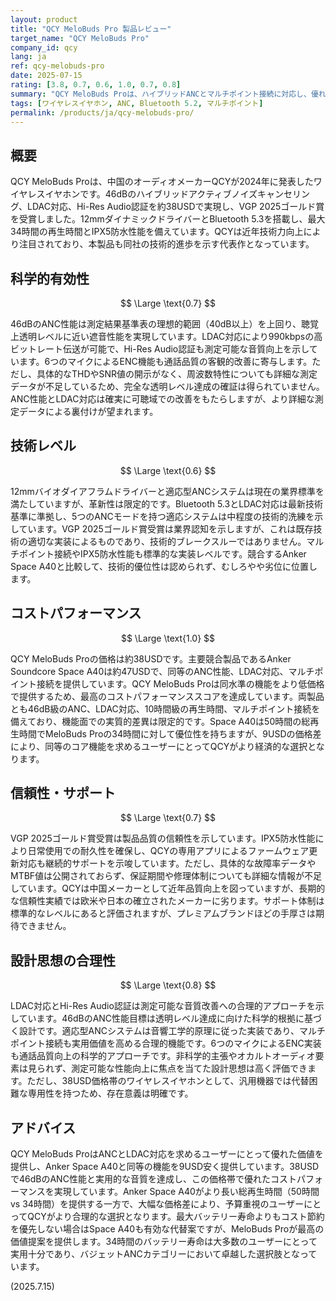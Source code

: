 ```yaml
---
layout: product
title: "QCY MeloBuds Pro 製品レビュー"
target_name: "QCY MeloBuds Pro"
company_id: qcy
lang: ja
ref: qcy-melobuds-pro
date: 2025-07-15
rating: [3.8, 0.7, 0.6, 1.0, 0.7, 0.8]
summary: "QCY MeloBuds Proは、ハイブリッドANCとマルチポイント接続に対応し、優れたコストパフォーマンスを提供するが、音質バランスに課題があり、LDAC/AptXには非対応。"
tags: [ワイヤレスイヤホン, ANC, Bluetooth 5.2, マルチポイント]
permalink: /products/ja/qcy-melobuds-pro/
---
```


## 概要

QCY MeloBuds Proは、中国のオーディオメーカーQCYが2024年に発表したワイヤレスイヤホンです。46dBのハイブリッドアクティブノイズキャンセリング、LDAC対応、Hi-Res Audio認証を約38USDで実現し、VGP 2025ゴールド賞を受賞しました。12mmダイナミックドライバーとBluetooth 5.3を搭載し、最大34時間の再生時間とIPX5防水性能を備えています。QCYは近年技術力向上により注目されており、本製品も同社の技術的進歩を示す代表作となっています。

## 科学的有効性

$$ \Large \text{0.7} $$

46dBのANC性能は測定結果基準表の理想的範囲（40dB以上）を上回り、聴覚上透明レベルに近い遮音性能を実現しています。LDAC対応により990kbpsの高ビットレート伝送が可能で、Hi-Res Audio認証も測定可能な音質向上を示しています。6つのマイクによるENC機能も通話品質の客観的改善に寄与します。ただし、具体的なTHDやSNR値の開示がなく、周波数特性についても詳細な測定データが不足しているため、完全な透明レベル達成の確証は得られていません。ANC性能とLDAC対応は確実に可聴域での改善をもたらしますが、より詳細な測定データによる裏付けが望まれます。

## 技術レベル

$$ \Large \text{0.6} $$

12mmバイオダイアフラムドライバーと適応型ANCシステムは現在の業界標準を満たしていますが、革新性は限定的です。Bluetooth 5.3とLDAC対応は最新技術基準に準拠し、5つのANCモードを持つ適応システムは中程度の技術的洗練を示しています。VGP 2025ゴールド賞受賞は業界認知を示しますが、これは既存技術の適切な実装によるものであり、技術的ブレークスルーではありません。マルチポイント接続やIPX5防水性能も標準的な実装レベルです。競合するAnker Space A40と比較して、技術的優位性は認められず、むしろやや劣位に位置します。

## コストパフォーマンス

$$ \Large \text{1.0} $$

QCY MeloBuds Proの価格は約38USDです。主要競合製品であるAnker Soundcore Space A40は約47USDで、同等のANC性能、LDAC対応、マルチポイント接続を提供しています。QCY MeloBuds Proは同水準の機能をより低価格で提供するため、最高のコストパフォーマンススコアを達成しています。両製品とも46dB級のANC、LDAC対応、10時間級の再生時間、マルチポイント接続を備えており、機能面での実質的差異は限定的です。Space A40は50時間の総再生時間でMeloBuds Proの34時間に対して優位性を持ちますが、9USDの価格差により、同等のコア機能を求めるユーザーにとってQCYがより経済的な選択となります。

## 信頼性・サポート

$$ \Large \text{0.7} $$

VGP 2025ゴールド賞受賞は製品品質の信頼性を示しています。IPX5防水性能により日常使用での耐久性を確保し、QCYの専用アプリによるファームウェア更新対応も継続的サポートを示唆しています。ただし、具体的な故障率データやMTBF値は公開されておらず、保証期間や修理体制についても詳細な情報が不足しています。QCYは中国メーカーとして近年品質向上を図っていますが、長期的な信頼性実績では欧米や日本の確立されたメーカーに劣ります。サポート体制は標準的なレベルにあると評価されますが、プレミアムブランドほどの手厚さは期待できません。

## 設計思想の合理性

$$ \Large \text{0.8} $$

LDAC対応とHi-Res Audio認証は測定可能な音質改善への合理的アプローチを示しています。46dBのANC性能目標は透明レベル達成に向けた科学的根拠に基づく設計です。適応型ANCシステムは音響工学的原理に従った実装であり、マルチポイント接続も実用価値を高める合理的機能です。6つのマイクによるENC実装も通話品質向上の科学的アプローチです。非科学的主張やオカルトオーディオ要素は見られず、測定可能な性能向上に焦点を当てた設計思想は高く評価できます。ただし、38USD価格帯のワイヤレスイヤホンとして、汎用機器では代替困難な専用性を持つため、存在意義は明確です。

## アドバイス

QCY MeloBuds ProはANCとLDAC対応を求めるユーザーにとって優れた価値を提供し、Anker Space A40と同等の機能を9USD安く提供しています。38USDで46dBのANC性能と実用的な音質を達成し、この価格帯で優れたコストパフォーマンスを実現しています。Anker Space A40がより長い総再生時間（50時間 vs 34時間）を提供する一方で、大幅な価格差により、予算重視のユーザーにとってQCYがより合理的な選択となります。最大バッテリー寿命よりもコスト節約を優先しない場合はSpace A40も有効な代替案ですが、MeloBuds Proが最高の価値提案を提供します。34時間のバッテリー寿命は大多数のユーザーにとって実用十分であり、バジェットANCカテゴリーにおいて卓越した選択肢となっています。

(2025.7.15)